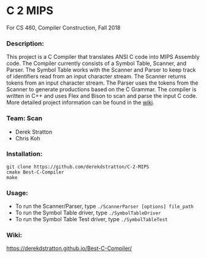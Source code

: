 # C 2 MIPS

For CS 460, Compiler Construction, Fall 2018

### Description:

This project is a C Compiler that translates ANSI C code into 
MIPS Assembly code. The Compiler currently consists of a Symbol
Table, Scanner, and Parser. The Symbol Table works with the Scanner
and Parser to keep track of identifiers read from an input character 
stream. The Scanner returns tokens from an input character stream. The
Parser uses the tokens from the Scanner to generate productions based
on the C Grammar. The compiler is written in C++ and uses Flex and Bison
to scan and parse the input C code. More detailed project information can
be found in the [wiki](https://derekdstratton.github.io/Best-C-Compiler/).

### Team: Scan

- Derek Stratton
- Chris Koh

### Installation: 

```
git clone https://github.com/derekdstratton/C-2-MIPS
cmake Best-C-Compiler
make
```

### Usage:

- To run the Scanner/Parser, type `./ScannerParser [options] file_path`
- To run the Symbol Table driver, type `./SymbolTableDriver`
- To run the Symbol Table Test driver, type `./SymbolTableTest`

### Wiki:

https://derekdstratton.github.io/Best-C-Compiler/
